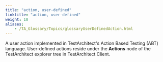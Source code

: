 ```yaml
--- 
title: "action, user-defined"
linktitle: "action, user-defined"
weight: 10
aliases: 
    - /TA_Glossary/Topics/glossaryUserDefinedAction.html
---
```


A user action implemented in TestArchitect's Action Based Testing \(ABT\) language. User-defined actions reside under the **Actions** node of the TestArchitect explorer tree in TestArchitect Client.

